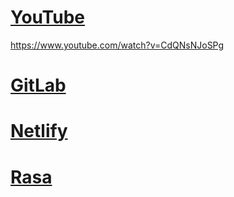 # [YouTube](https://contributors.youtube.com/)
https://www.youtube.com/watch?v=CdQNsNJoSPg

# [GitLab](https://about.gitlab.com/handbook/marketing/community-relations/code-contributor-program/#:~:text=collaboration%20with%20contributors-,Contributor%20channel,network%20and%20help%20each%20other)

# [Netlify](https://www.netlifycms.org/docs/contributor-guide/)

# [Rasa](https://rasa.com/community/contribute/)